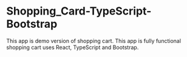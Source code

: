 # Shopping_Card-TypeScript-Bootstrap

This app is demo version of shopping cart. This app is fully functional shopping cart uses React, TypeScript and Bootstrap.  
